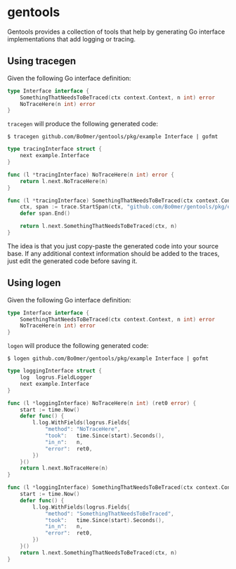 # gentools

Gentools provides a collection of tools that help by generating Go interface
implementations that add logging or tracing. 

## Using tracegen

Given the following Go interface definition:

```go
type Interface interface {
	SomethingThatNeedsToBeTraced(ctx context.Context, n int) error
	NoTraceHere(n int) error
}
```

`tracegen` will produce the following generated code:

`$ tracegen github.com/Bo0mer/gentools/pkg/example Interface | gofmt`

```go
type tracingInterface struct {
	next example.Interface
}

func (l *tracingInterface) NoTraceHere(n int) error {
	return l.next.NoTraceHere(n)
}

func (l *tracingInterface) SomethingThatNeedsToBeTraced(ctx context.Context, n int) error {
	ctx, span := trace.StartSpan(ctx, "github.com/Bo0mer/gentools/pkg/example.Interface")
	defer span.End()

	return l.next.SomethingThatNeedsToBeTraced(ctx, n)
}
```

The idea is that you just copy-paste the generated code into your source base.
If any additional context information should be added to the traces, just edit
the generated code before saving it.

## Using logen

Given the following Go interface definition:

```go
type Interface interface {
	SomethingThatNeedsToBeTraced(ctx context.Context, n int) error
	NoTraceHere(n int) error
}
```

`logen` will produce the following generated code:

`$ logen github.com/Bo0mer/gentools/pkg/example Interface | gofmt`

```go
type loggingInterface struct {
	log  logrus.FieldLogger
	next example.Interface
}

func (l *loggingInterface) NoTraceHere(n int) (ret0 error) {
	start := time.Now()
	defer func() {
		l.log.WithFields(logrus.Fields{
			"method": "NoTraceHere",
			"took":   time.Since(start).Seconds(),
			"in_n":   n,
			"error":  ret0,
		})
	}()
	return l.next.NoTraceHere(n)
}

func (l *loggingInterface) SomethingThatNeedsToBeTraced(ctx context.Context, n int) (ret0 error) {
	start := time.Now()
	defer func() {
		l.log.WithFields(logrus.Fields{
			"method": "SomethingThatNeedsToBeTraced",
			"took":   time.Since(start).Seconds(),
			"in_n":   n,
			"error":  ret0,
		})
	}()
	return l.next.SomethingThatNeedsToBeTraced(ctx, n)
}
```
